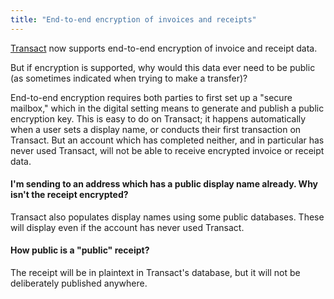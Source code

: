 ```yaml
---
title: "End-to-end encryption of invoices and receipts"
---
```


[Transact](https://transactcc.github.io/) now supports end-to-end encryption of invoice and receipt data.

But if encryption is supported, why would this data ever need to be public (as sometimes indicated when trying to make a transfer)?

End-to-end encryption requires both parties to first set up a "secure mailbox," which in the digital setting means to generate and publish a public encryption key. This is easy to do on Transact; it happens automatically when a user sets a display name, or conducts their first transaction on Transact. But an account which has completed neither, and in particular has never used Transact, will not be able to receive encrypted invoice or receipt data.

#### I'm sending to an address which has a public display name already. Why isn't the receipt encrypted?

Transact also populates display names using some public databases. These will display even if the account has never used Transact.

#### How public is a "public" receipt?

The receipt will be in plaintext in Transact's database, but it will not be deliberately published anywhere.

